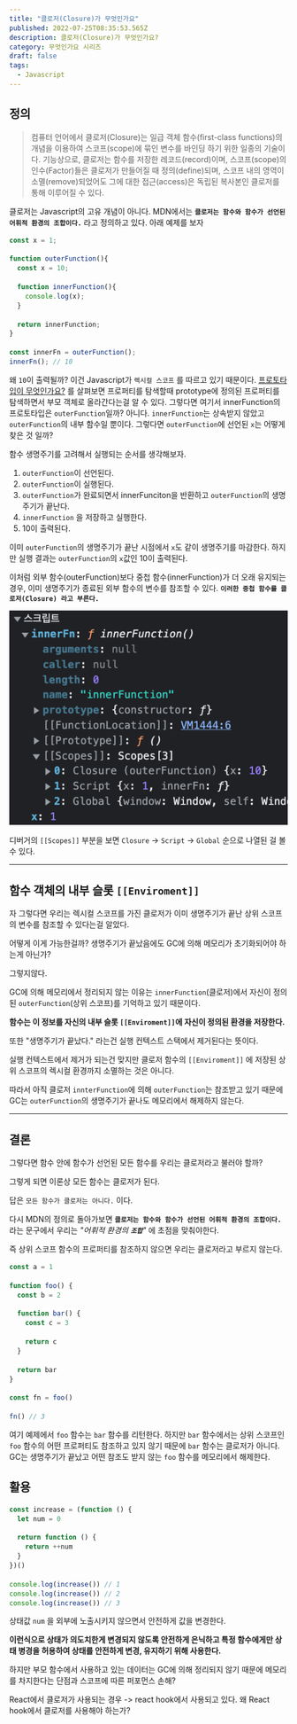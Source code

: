 ```yaml
---
title: "클로저(Closure)가 무엇인가요"
published: 2022-07-25T08:35:53.565Z
description: 클로저(Closure)가 무엇인가요?
category: 무엇인가요 시리즈
draft: false
tags:
  - Javascript
---
```


## 정의

> 컴퓨터 언어에서 클로저(Closure)는 일급 객체 함수(first-class functions)의 개념을 이용하여 스코프(scope)에 묶인 변수를 바인딩 하기 위한 일종의 기술이다. 기능상으로, 클로저는 함수를 저장한 레코드(record)이며, 스코프(scope)의 인수(Factor)들은 클로저가 만들어질 때 정의(define)되며, 스코프 내의 영역이 소멸(remove)되었어도 그에 대한 접근(access)은 독립된 복사본인 클로저를 통해 이루어질 수 있다.

클로저는 Javascript의 고유 개념이 아니다.
MDN에서는 **`클로저는 함수와 함수가 선언된 어휘적 환경의 조합이다.`** 라고 정의하고 있다.
아래 예제를 보자

```Javascript
const x = 1;

function outerFunction(){
  const x = 10;

  function innerFunction(){
    console.log(x);
  }

  return innerFunction;
}

const innerFn = outerFunction();
innerFn(); // 10
```

왜 `10`이 출력될까?
이건 Javascript가 `렉시컬 스코프` 를 따르고 있기 때문이다.
[프로토타입이 무엇인가요?](<../프로토타입(prototype)이%20무엇인가요/index.md>) 를 살펴보면 프로퍼티를 탐색할때 prototype에 정의된 프로퍼티를 탐색하면서 부모 객체로 올라간다는걸 알 수 있다.
그렇다면 여기서 innerFunction의 프로토타입은 `outerFunction`일까?
아니다. `innerFunction`는 상속받지 않았고 `outerFunction`의 내부 함수일 뿐이다.
그렇다면 `outerFunction`에 선언된 `x`는 어떻게 찾은 것 일까?

함수 생명주기를 고려해서 실행되는 순서를 생각해보자.

1. `outerFunction`이 선언된다.
2. `outerFunction`이 실행된다.
3. `outerFunction`가 완료되면서 innerFunciton을 반환하고 `outerFunction`의 생명주기가 끝난다.
4. `innerFunction` 을 저장하고 실행한다.
5. 10이 출력된다.

이미 `outerFunction`의 생명주기가 끝난 시점에서 `x`도 같이 생명주기를 마감한다. 하지만 실행 결과는 `outerFunction`의 `x`값인 10이 출력된다.

이처럼 외부 함수(outerFunction)보다 중첩 함수(innerFunction)가 더 오래 유지되는 경우, 이미 생명주기가 종료된 외부 함수의 변수를 참조할 수 있다.
**`이러한 중첩 함수를 클로저(Closure) 라고 부른다.`**

![innerFnDebug.png](/images/innerFnDebug.png)

디버거의 `[[Scopes]]` 부분을 보면 `Closure` &rarr; `Script` &rarr; `Global` 순으로 나열된 걸 볼 수 있다.

---

## 함수 객체의 내부 슬롯 `[[Enviroment]]`

자 그렇다면 우리는 렉시컬 스코프를 가진 클로저가 이미 생명주기가 끝난 상위 스코프의 변수를 참조할 수 있다는걸 알았다.

어떻게 이게 가능한걸까? 생명주기가 끝났음에도 GC에 의해 메모리가 초기화되어야 하는게 아닌가?

그렇지않다.

GC에 의해 메모리에서 정리되지 않는 이유는 `innerFunction`(클로저)에서 자신이 정의된 `outerFunction`(상위 스코프)를 기억하고 있기 때문이다.

**함수는 이 정보를 자신의 내부 슬롯 `[[Enviroment]]`에 자신이 정의된 환경을 저장한다.**

또한 "생명주기가 끝났다." 라는건 실행 컨텍스트 스택에서 제거된다는 뜻이다.

실행 컨텍스트에서 제거가 되는건 맞지만 클로저 함수의 `[[Enviroment]]` 에 저장된 상위 스코프의 렉시컬 환경까지 소멸하는 것은 아니다.

따라서 아직 클로저 `innterFunction`에 의해 `outerFunction`는 참조받고 있기 때문에 GC는 `outerFunction`의 생명주기가 끝나도 메모리에서 해제하지 않는다.

---

## 결론

그렇다면 함수 안에 함수가 선언된 모든 함수를 우리는 클로저라고 불러야 할까?

그렇게 되면 이론상 모든 함수는 클로저가 된다.

답은 `모든 함수가 클로저는 아니다.` 이다.

다시 MDN의 정의로 돌아가보면 **`클로저는 함수와 함수가 선언된 어휘적 환경의 조합이다.`** 라는 문구에서 우리는 _"어휘적 환경의 **`조합`**"_ 에 초점을 맞춰야한다.

즉 상위 스코프 함수의 프로퍼티를 참조하지 않으면 우리는 클로저라고 부르지 않는다.

```js
const a = 1

function foo() {
  const b = 2

  function bar() {
    const c = 3

    return c
  }

  return bar
}

const fn = foo()

fn() // 3
```

여기 예제에서 `foo` 함수는 `bar` 함수를 리턴한다.
하지만 `bar` 함수에서는 상위 스코프인 `foo` 함수의 어떤 프로퍼티도 참조하고 있지 않기 때문에 `bar` 함수는 클로저가 아니다.
GC는 생명주기가 끝났고 어떤 참조도 받지 않는 `foo` 함수를 메모리에서 해제한다.

## 활용

```js
const increase = (function () {
  let num = 0

  return function () {
    return ++num
  }
})()

console.log(increase()) // 1
console.log(increase()) // 2
console.log(increase()) // 3
```

상태값 `num` 을 외부에 노출시키지 않으면서 안전하게 값을 변경한다.

**이런식으로 상태가 의도치한게 변경되지 않도록 안전하게 은닉하고 특정 함수에게만 상태 병경을 허용하여 상태를 안전하게 변경, 유지하기 위해 사용한다.**

하지만 부모 함수에서 사용하고 있는 데이터는 GC에 의해 정리되지 않기 때문에 메모리를 차지한다는 단점과
스코프에 따른 퍼포먼스 손해?

React에서 클로저가 사용되는 경우 -> react hook에서 사용되고 있다.
왜 React hook에서 클로저를 사용해야 하는가?
